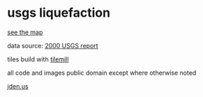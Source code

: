# usgs liquefaction

[see the map](https://jden.github.io/usgs-liquefaction-tiles)

data source: [2000 USGS report](http://pubs.usgs.gov/of/2000/of00-444/)

tiles build with [tilemill](https://www.mapbox.com/tilemill/)

all code and images public domain except where otherwise noted

[jden.us](http://jden.us)